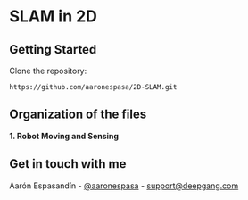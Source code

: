 # SLAM in 2D

## Getting Started

Clone the repository:

```https://github.com/aaronespasa/2D-SLAM.git```

## Organization of the files

**1. Robot Moving and Sensing**



<!-- CONTACT -->

## Get in touch with me

Aarón Espasandín - [@aaronespasa](https://twitter.com/aaronespasa) - support@deepgang.com